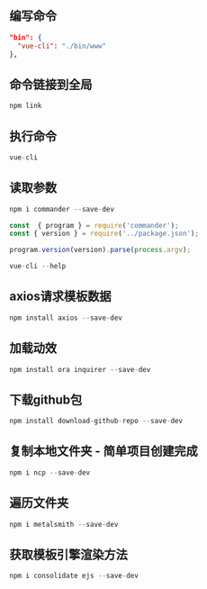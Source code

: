 ## 编写命令

```json
"bin": {
  "vue-cli": "./bin/www"
},
```

## 命令链接到全局

```js
npm link
```

## 执行命令

```js
vue-cli
```

## 读取参数

```js
npm i commander --save-dev
```

```js
const  { program } = require('commander');
const { version } = require('../package.json');

program.version(version).parse(process.argv);
```

```js
vue-cli --help
```

## axios请求模板数据

```js
npm install axios --save-dev
```

## 加载动效

```js
npm install ora inquirer --save-dev
```

## 下载github包

```js
npm install download-github-repo --save-dev
```

## 复制本地文件夹 - 简单项目创建完成

```js
npm i ncp --save-dev
```

## 遍历文件夹

```js
npm i metalsmith --save-dev
```

## 获取模板引擎渲染方法

```js
npm i consolidate ejs --save-dev
```